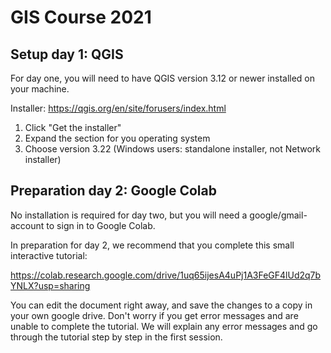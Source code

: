 # GIS Course 2021

## Setup day 1: QGIS
For day one, you will need to have QGIS version 3.12 or newer installed on your machine.

Installer:
https://qgis.org/en/site/forusers/index.html

1. Click "Get the installer"
2. Expand the section for you operating system
3. Choose version 3.22 (Windows users: standalone installer, not Network installer)


## Preparation day 2: Google Colab
<p>No installation is required for day two, but you will need a google/gmail-account to sign in to Google Colab.</p>
In preparation for day 2, we recommend that you complete this small interactive tutorial:

https://colab.research.google.com/drive/1uq65ijesA4uPj1A3FeGF4lUd2q7bYNLX?usp=sharing
<p>You can edit the document right away, and save the changes to a copy in your own google drive.
Don't worry if you get error messages and are unable to complete the tutorial. We will explain any error messages and go through the tutorial step by step in the first session.</p>